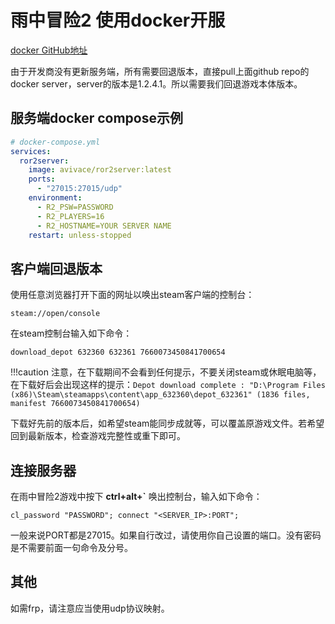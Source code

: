 # 雨中冒险2 使用docker开服

[docker GitHub地址](https://github.com/avivace/ror2-server)  

由于开发商没有更新服务端，所有需要回退版本，直接pull上面github repo的docker server，server的版本是1.2.4.1。所以需要我们回退游戏本体版本。  

## 服务端docker compose示例

```yml
# docker-compose.yml
services:
  ror2server:
    image: avivace/ror2server:latest
    ports:
      - "27015:27015/udp"
    environment:
      - R2_PSW=PASSWORD
      - R2_PLAYERS=16
      - R2_HOSTNAME=YOUR SERVER NAME
    restart: unless-stopped
```

## 客户端回退版本

使用任意浏览器打开下面的网址以唤出steam客户端的控制台：  
```
steam://open/console
```

在steam控制台输入如下命令：  
```
download_depot 632360 632361 7660073450841700654
```

!!!caution
    注意，在下载期间不会看到任何提示，不要关闭steam或休眠电脑等，在下载好后会出现这样的提示：`Depot download complete : "D:\Program Files (x86)\Steam\steamapps\content\app_632360\depot_632361" (1836 files, manifest 7660073450841700654) `

下载好先前的版本后，如希望steam能同步成就等，可以覆盖原游戏文件。若希望回到最新版本，检查游戏完整性或重下即可。  

## 连接服务器

在雨中冒险2游戏中按下 **ctrl+alt+`** 唤出控制台，输入如下命令：  

```
cl_password "PASSWORD"; connect "<SERVER_IP>:PORT";
```

一般来说PORT都是27015。如果自行改过，请使用你自己设置的端口。没有密码是不需要前面一句命令及分号。  

## 其他

如需frp，请注意应当使用udp协议映射。